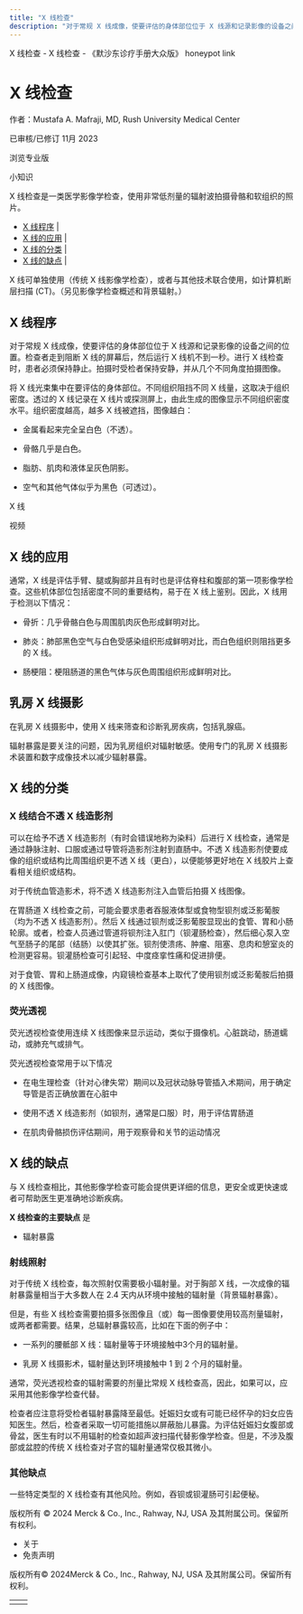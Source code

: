 ```yaml
---
title: "X 线检查"
description: "对于常规 X 线成像，使要评估的身体部位位于 X 线源和记录影像的设备之间的位置。检查者走到阻断 X 线的屏幕后，然后运行 X 线机不到一秒。进行 X 线检查时，患者必须保持静止。拍摄时受检者保持安静，并从几个不同角度拍摄图像。"
---
```


﻿X 线检查 - X 线检查 - 《默沙东诊疗手册大众版》 honeypot link

# X 线检查

作者：Mustafa A. Mafraji, MD, Rush University Medical Center

已审核/已修订 11月 2023

浏览专业版

小知识

X 线检查是一类医学影像学检查，使用非常低剂量的辐射波拍摄骨骼和软组织的照片。

- [X 线程序](#X-线程序_v833172_zh) \|
- [X 线的应用](#X-线的应用_v833185_zh) \|
- [X 线的分类](#X-线的分类_v833195_zh) \|
- [X 线的缺点](#X-线的缺点_v833209_zh) \|

X 线可单独使用（传统 X 线影像学检查），或者与其他技术联合使用，如计算机断层扫描 (CT)。（另见影像学检查概述和背景辐射。）

## X 线程序

对于常规 X 线成像，使要评估的身体部位位于 X 线源和记录影像的设备之间的位置。检查者走到阻断 X 线的屏幕后，然后运行 X 线机不到一秒。进行 X 线检查时，患者必须保持静止。拍摄时受检者保持安静，并从几个不同角度拍摄图像。

将 X 线光束集中在要评估的身体部位。不同组织阻挡不同 X 线量，这取决于组织密度。透过的 X 线记录在 X 线片或探测屏上，由此生成的图像显示不同组织密度水平。组织密度越高，越多 X 线被遮挡，图像越白：

- 金属看起来完全呈白色（不透）。

- 骨骼几乎是白色。

- 脂肪、肌肉和液体呈灰色阴影。

- 空气和其他气体似乎为黑色（可透过）。


X 线



视频

## X 线的应用

通常，X 线是评估手臂、腿或胸部并且有时也是评估脊柱和腹部的第一项影像学检查。这些机体部位包括密度不同的重要结构，易于在 X 线上鉴别。因此，X 线用于检测以下情况：

- 骨折：几乎骨骼白色与周围肌肉灰色形成鲜明对比。

- 肺炎：肺部黑色空气与白色受感染组织形成鲜明对比，而白色组织则阻挡更多的 X 线。

- 肠梗阻：梗阻肠道的黑色气体与灰色周围组织形成鲜明对比。


## 乳房 X 线摄影

在乳房 X 线摄影中，使用 X 线来筛查和诊断乳房疾病，包括乳腺癌。

辐射暴露是要关注的问题，因为乳房组织对辐射敏感。使用专门的乳房 X 线摄影术装置和数字成像技术以减少辐射暴露。

## X 线的分类

### X 线结合不透 X 线造影剂

可以在给予不透 X 线造影剂（有时会错误地称为染料）后进行 X 线检查，通常是通过静脉注射、口服或通过导管将造影剂注射到直肠中。不透 X 线造影剂使要成像的组织或结构比周围组织更不透 X 线（更白），以便能够更好地在 X 线胶片上查看相关组织或结构。

对于传统血管造影术，将不透 X 线造影剂注入血管后拍摄 X 线图像。

在胃肠道 X 线检查之前，可能会要求患者吞服液体型或食物型钡剂或泛影葡胺（均为不透 X 线造影剂）。然后 X 线通过钡剂或泛影葡胺显现出的食管、胃和小肠轮廓。或者，检查人员通过管道将钡剂注入肛门（钡灌肠检查），然后细心泵入空气至肠子的尾部（结肠）以使其扩张。钡剂使溃疡、肿瘤、阻塞、息肉和憩室炎的检测更容易。钡灌肠检查可引起轻、中度痉挛性痛和促进排便。

对于食管、胃和上肠道成像，内窥镜检查基本上取代了使用钡剂或泛影葡胺后拍摄的 X 线图像。

### 荧光透视

荧光透视检查使用连续 X 线图像来显示运动，类似于摄像机。心脏跳动，肠道蠕动，或肺充气或排气。

荧光透视检查常用于以下情况

- 在电生理检查（针对心律失常）期间以及冠状动脉导管插入术期间，用于确定导管是否正确放置在心脏中

- 使用不透 X 线造影剂（如钡剂，通常是口服）时，用于评估胃肠道

- 在肌肉骨骼损伤评估期间，用于观察骨和关节的运动情况


## X 线的缺点

与 X 线检查相比，其他影像学检查可能会提供更详细的信息，更安全或更快速或者可帮助医生更准确地诊断疾病。

**X 线检查的主要缺点** 是

- 辐射暴露


### 射线照射

对于传统 X 线检查，每次照射仅需要极小辐射量。对于胸部 X 线，一次成像的辐射暴露量相当于大多数人在 2.4 天内从环境中接触的辐射量（背景辐射暴露）。

但是，有些 X 线检查需要拍摄多张图像且（或）每一图像要使用较高剂量辐射，或两者都需要。结果，总辐射暴露较高，比如在下面的例子中：

- 一系列的腰骶部 X 线：辐射量等于环境接触中3个月的辐射量。

- 乳房 X 线摄影术，辐射量达到环境接触中 1 到 2 个月的辐射量。


通常，荧光透视检查的辐射需要的剂量比常规 X 线检查高，因此，如果可以，应采用其他影像学检查代替。

检查者应注意将受检者辐射暴露降至最低。妊娠妇女或有可能已经怀孕的妇女应告知医生。然后，检查者采取一切可能措施以屏蔽胎儿暴露。为评估妊娠妇女腹部或骨盆，医生有时以不用辐射的检查如超声波扫描代替影像学检查。但是，不涉及腹部或盆腔的传统 X 线检查对子宫的辐射量通常仅极其微小。

### 其他缺点

一些特定类型的 X 线检查有其他风险。例如，吞钡或钡灌肠可引起便秘。



版权所有 © 2024
Merck & Co., Inc., Rahway, NJ, USA 及其附属公司。保留所有权利。

- 关于
- 免责声明

版权所有© 2024Merck & Co., Inc., Rahway, NJ, USA 及其附属公司。保留所有权利。

|     |     |
| --- | --- |
|  |  |